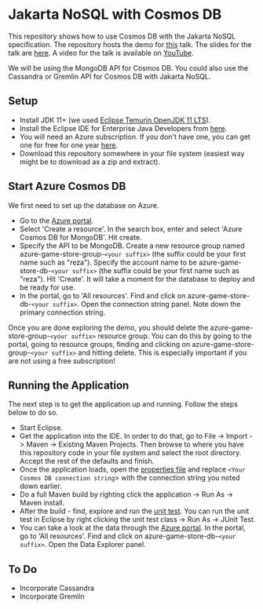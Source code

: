 # Jakarta NoSQL with Cosmos DB

This repository shows how to use Cosmos DB with the Jakarta NoSQL specification. The repository hosts the demo for [this](abstract.md) talk. The slides for the talk are [here](https://speakerdeck.com/reza_rahman/jakarta-nosql-powered-by-cosmos-db-on-the-cloud). A video for the talk is available on [YouTube](https://www.youtube.com/watch?v=oEbJSEfFqBQ).

We will be using the MongoDB API for Cosmos DB. You could also use the Cassandra or Gremlin API for Cosmos DB with Jakarta NoSQL.

## Setup
* Install JDK 11+ (we used [Eclipse Temurin OpenJDK 11 LTS](https://adoptium.net/temurin/releases/?version=11)).
* Install the Eclipse IDE for Enterprise Java Developers from [here](https://www.eclipse.org/downloads/packages/). 
* You will need an Azure subscription. If you don't have one, you can get one for free for one year [here](https://azure.microsoft.com/en-us/free).
* Download this repository somewhere in your file system (easiest way might be to download as a zip and extract).

## Start Azure Cosmos DB
We first need to set up the database on Azure.
* Go to the [Azure portal](http://portal.azure.com).
* Select 'Create a resource'. In the search box, enter and select 'Azure Cosmos DB for MongoDB'. Hit create.
* Specify the API to be MongoDB. Create a new resource group named azure-game-store-group-`<your suffix>` (the suffix could be your first name such as "reza"). Specify the account name to be azure-game-store-db-`<your suffix>` (the suffix could be your first name such as "reza"). Hit 'Create'. It will take a moment for the database to deploy and be ready for use.
* In the portal, go to 'All resources'. Find and click on azure-game-store-db-`<your suffix>`. Open the connection string panel. Note down the primary connection string.

Once you are done exploring the demo, you should delete the azure-game-store-group-`<your suffix>` resource group. You can do this by going to the portal, going to resource groups, finding and clicking on azure-game-store-group-`<your suffix>` and hitting delete. This is especially important if you are not using a free subscription!

## Running the Application
The next step is to get the application up and running. Follow the steps below to do so.
* Start Eclipse.
* Get the application into the IDE. In order to do that, go to File -> Import -> Maven -> Existing Maven Projects. Then browse to where you have this repository code in your file system and select the root directory. Accept the rest of the defaults and finish.
* Once the application loads, open the [properties file](src/main/resources/META-INF/microprofile-config.properties) and replace `<Your Cosmos DB connection string`> with the connection string you noted down earlier.
* Do a full Maven build by righting click the application -> Run As -> Maven install.
* After the build - find, explore and run the [unit test](src/test/java/org/jnosql/demo/cosmosdb/AzureGameStoreTest.java). You can run the unit test in Eclipse by right clicking the unit test class -> Run As -> JUnit Test.
* You can take a look at the data through the [Azure portal](http://portal.azure.com). In the portal, go to 'All resources'. Find and click on azure-game-store-db-`<your suffix>`. Open the Data Explorer panel.

## To Do
* Incorporate Cassandra
* Incorporate Gremlin
